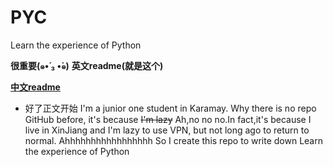 # PYC
Learn the experience of Python


**很重要(๑•́ ₃ •̀๑)**
**英文readme(就是这个)**

**[中文readme](./README_zh.md)**
* 好了正文开始
I'm a junior one student in Karamay.
Why there is no repo GitHub before, it's because 
~~I'm lazy~~
Ah,no no no.In fact,it's because I live in XinJiang and I'm lazy to use VPN,
but not long ago to return to normal.
Ahhhhhhhhhhhhhhhhh
So I create this repo to write down Learn the experience of Python

